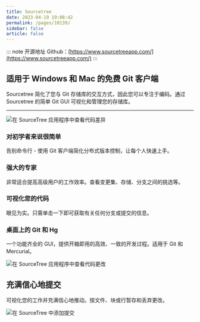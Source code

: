 ```yaml
---
title: Sourcetree
date: 2023-04-19 19:08:42
permalink: /pages/10139/
sidebar: false
article: false
---
```

::: note 开源地址
Github：[https://www.sourcetreeapp.com/](https://www.sourcetreeapp.com/)
:::
## 适用于 Windows 和 Mac 的免费 Git 客户端

Sourcetree 简化了您与 Git 存储库的交互方式，因此您可以专注于编码。通过 Sourcetree 的简单 Git GUI 可视化和管理您的存储库。

------

![在 SourceTree 应用程序中查看代码差异](https://wac-cdn.atlassian.com/dam/jcr:c7337d19-a8c3-4a4b-a810-91ff5c6b035d/left_image.png?cdnVersion=538)

### 对初学者来说很简单

告别命令行 - 使用 Git 客户端简化分布式版本控制，让每个人快速上手。

### 强大的专家

非常适合提高高级用户的工作效率。查看变更集、存储、分支之间的挑选等。

### 可视化您的代码

眼见为实。只需单击一下即可获取有关任何分支或提交的信息。

### 桌面上的 Git 和 Hg

一个功能齐全的 GUI，提供开箱即用的高效、一致的开发过程。适用于 Git 和 Mercurial。

![在 SourceTree 应用程序中查看代码更改](https://wac-cdn.atlassian.com/dam/jcr:b5071c41-aa3e-40ba-ac57-6ef4f5dcea71/center_image.png?cdnVersion=538)

## 充满信心地提交

可视化您的工作并充满信心地推动。按文件、块或行暂存和丢弃更改。

![在 SourceTree 中添加提交](https://wac-cdn.atlassian.com/dam/jcr:b6ec8a39-5a98-4e28-842b-f9198824fe74/commit_with_confidence.png?cdnVersion=538)